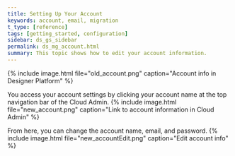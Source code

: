 ```yaml
---
title: Setting Up Your Account
keywords: account, email, migration
t_type: [reference]
tags: [getting_started, configuration]
sidebar: ds_gs_sidebar
permalink: ds_mg_account.html
summary: This topic shows how to edit your account information.
---
```

{% include image.html file="old_account.png" caption="Account info in Designer Platform" %}

You access your account settings by clicking your account name at the top navigation bar of the Cloud Admin.
{% include image.html file="new_account.png" caption="Link to account information in Cloud Admin" %}

From here, you can change the account name, email, and password.
{% include image.html file="new_accountEdit.png" caption="Edit account info" %}

